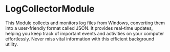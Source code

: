 # LogCollectorModule
This Module collects and monitors log files from Windows, converting them into a user-friendly format called JSON. It provides real-time updates, helping you keep track of important events and activities on your computer effortlessly. Never miss vital information with this efficient background utility.

